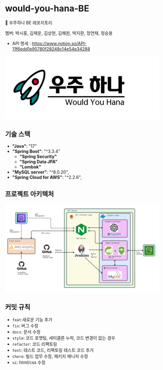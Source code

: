 # would-you-hana-BE
📁 우주하나 BE 레포지토리

멤버: 박시홍, 김채운, 김상현, 김해원, 박지환, 정연채, 정승용
- API 명세 : https://www.notion.so/API-11f6edd1e95780f28248c14e54e34288

![alt text](README_img/logo.png)

## 기술 스택
- **"Java"**: "17"
- **"Spring Boot"**: "^3.3.4"
  - **"Spring Security"**
  - **"Spring Data JPA"**
  - **"Lombok"**
- **"MySQL server"**: "^8.0.20", 
- **"Spring Cloud for AWS"**: "^2.2.6",

## 프로젝트 아키텍처
![alt text](README_img/architecture.jpg)
## 커밋 규칙

- `feat`:새로운 기능 추가
- `fix`: 버그 수정
- `docs`: 문서 수정
- `style`: 코드 포맷팅, 세미클론 누락, 코드 변경이 없는 경우
- `refactor`: 코드 리팩토링
- `test`: 테스트 코드, 리팩토링 테스트 코드 추가
- `chore`: 빌드 업무 수정, 패키지 매니저 수정
- `ui`: html/css 수정

